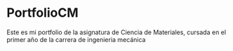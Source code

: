 # PortfolioCM
Este es mi portfolio de la asignatura de Ciencia de Materiales, cursada en el primer año de la carrera de ingenieria mecánica
